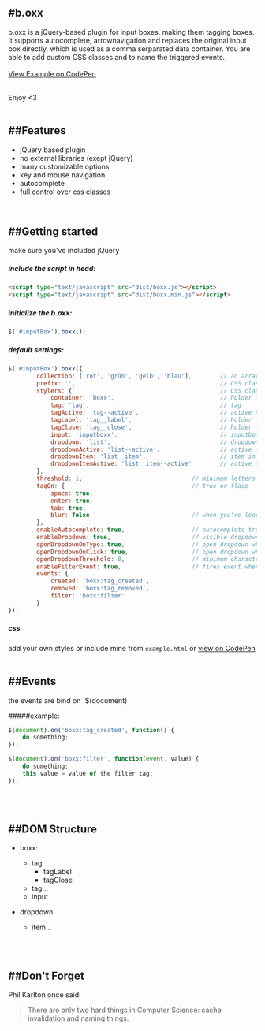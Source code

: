 #b.oxx
------
b.oxx is a jQuery-based plugin for input boxes, making them tagging boxes. It supports autocomplete, arrownavigation and replaces the original input box directly, which is used as a comma serparated data container. You are able to add custom CSS classes and to name the triggered events.
<br><br>[View Example on CodePen](http://codepen.io/Ch33p/pen/raYmxa)

<br>Enjoy <3<br><br>


##Features
----------
- jQuery based plugin
- no external libraries (exept jQuery)
- many customizable options
- key and mouse navigation
- autocomplete
- full control over css classes

<br>


##Getting started
-----------------
make sure you've included jQuery
##### include the script in head:
```html
<script type="text/javascript" src="dist/boxx.js"></script>             // normal
<script type="text/javascript" src="dist/boxx.min.js"></script>         // minified
```

##### initialize the b.oxx:
```javascript
$('#inputBox').boxx();
```

##### default settings:
```javascript
$('#inputBox').boxx({
        collection: ['rot', 'grün', 'gelb', 'blau'],        // an array of strings (["one","two","three"])
        prefix: '',                                         // CSS class prefix
        stylers: {                                          // CSS classes
            container: 'boxx',                              // holder for the tags
            tag: 'tag',                                     // tag
            tagActive: 'tag--active',                       // active state for tag
            tagLabel: 'tag__label',                         // holder for the tagvalue
            tagClose: 'tag__close',                         // holder for the remove button
            input: 'inputboxx',                             // inputbox for the boxx
            dropdown: 'list',                               // dropdownlist
            dropdownActive: 'list--active',                 // active state for dropdownlist
            dropdownItem: 'list__item',                     // item in dropdownlist
            dropdownItemActive: 'list__item--active'        // active state for item in dropdownlist
        },
        threshold: 1,                               // minimum letters to create a tag
        tagOn: {                                    // true or flase
            space: true,
            enter: true,
            tab: true,
            blur: false                             // when you're leaving the inputfield
        },
        enableAutocomplete: true,                   // autocomplete true or false
        enableDropdown: true,                       // visible dropdown
        openDropdownOnType: true,                   // open dropdown when typing
        openDropdownOnClick: true,                  // open dropdown when click on inputbox
        openDropdownThreshold: 0,                   // minimum characters until autocomplete
        enableFilterEvent: true,                    // fires event when tag is selected
        events: {
            created: 'boxx:tag_created',
            removed: 'boxx:tag_removed',
            filter: 'boxx:filter'
        }
});
```

##### css
add your own styles or include mine from `example.html` or [view on CodePen](http://codepen.io/Ch33p/pen/raYmxa)
<br><br>


##Events
--------
the events are bind on `$(document)

#####example:
```javascript
$(document).on('boxx:tag_created', function() {
    do something;
});

$(document).on('boxx:filter', function(event, value) {
    do something;
    this value = value of the filter tag;
});
```
<br><br>


##DOM Structure
---------------

* boxx:
    * tag
        * tagLabel
        + tagClose
    * tag...
    * input

* dropdown
    * item...

<br><br>


##Don't Forget
--------------

Phil Karlton once said:
<blockquote>There are only two hard things in Computer Science: cache invalidation and naming things.</blockquote><br>

